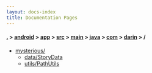 ```yaml
---
layout: docs-index
title: Documentation Pages
---
```

#### [.](./../../../../../../../index) > [android](./../../../../../../index) > [app](./../../../../../index) > [src](./../../../../index) > [main](./../../../index) > [java](./../../index) > [com](./../index) > [darin](./index) > **/**

- [mysterious/](mysterious)
	- [data/StoryData](mysterious/data/StoryData)
	- [utils/PathUtils](mysterious/utils/PathUtils)

